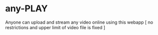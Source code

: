# any-PLAY
Anyone can upload and stream any video online using this webapp [ no restrictions and upper limit of video file is fixed ]
